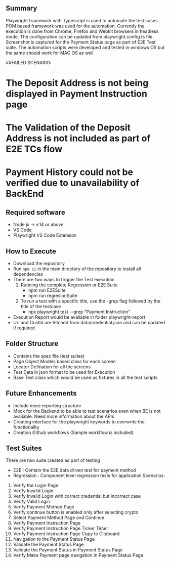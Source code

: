 ## Summary
Playwright framework with Typescript is used to automate the test cases. POM based framework was used for the automation.
Currently the execution is done from Chrome, Firefox and Webkit browsers in headless mode. 
The configuration can be updated from playwright.config.ts file.
Screenshot is captured for the Payment Status page as part of E2E Test suite.
The automation scripts were developed and tested in windows OS but the same should work for MAC OS as well

##FAILED SCENARIO:
# The Deposit Address is not being displayed in Payment Instruction page
# The Validation of the Deposit Address is not included as part of E2E TCs flow
# Payment History could not be verified due to unavailability of BackEnd

## Required software
- Node js -> v.14 or above
- VS Code
- Playwright VS Code Extension

## How to Execute
- Download the repository
- Run `npm ci` in the main directory of the repository to install all dependencies
- There are two ways to trigger the Test execution
    1. Running the complete Regression or E2E Suite
        - npm run E2ESuite
        - npm run regresionSuite
    2. To run a test with a specific title, use the -grep flag followed by the title of the testcase
        - npx playwright test --grep "Payment Instruction"
- Execution Report would be available in folder playwright-report
- Url and CustId are fetched from data/credential.json and can be updated if required

## Folder Structure
 - <tests> Contains the spec file (test suites)
 - <screens> Page Object Models based class for each screen
 - <locators> Locator Defination for all the screens
 - <data> Test Data in json format to be used for Execution
 - <base> Base Test class which would be used as fixtures in all the test scripts

## Future Enhancements
- Include more reporting structure
- Mock for the Backend to be able to test scenarios even when BE is not available. Need more information about the APIs
- Creating interface for the playwright keywords to overwrite the functionality
- Creation Github workflows (Sample workflow is included)

## Test Suites
There are two suite created as part of testing
- E2E : Contain the E2E data driven test for payment method
- Regression : Component level regression tests for application
Scenarios:
1) Verify the Login Page
2) Verify Invalid Login
3) Verify Invalid Login with correct credential but incorrect case
4) Verify Valid Login
5) Verify Payment Method Page
6) Verify continue button is enabled only after selecting crypto 
7) Select Payment Method Page and Continue
8) Verify Payment Instruction Page
9) Verify Payment Instruction Page Ticker Timer
10) Verify Payment Instruction Page Copy to Clipboard
11) Navigation to the Payment Status Page 
12) Validate the Payment Status Page
13) Validate the Payment Status in Payment Status Page
14) Verify Make Payment page navigation in Payment Status Page

